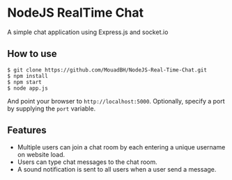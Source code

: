 # NodeJS RealTime Chat
A simple chat application using Express.js and socket.io
## How to use
```
$ git clone https://github.com/MouadBH/NodeJS-Real-Time-Chat.git
$ npm install
$ npm start
$ node app.js
```
And point your browser to `http://localhost:5000`. Optionally, specify
a port by supplying the `port` variable.
## Features
- Multiple users can join a chat room by each entering a unique username
on website load.
- Users can type chat messages to the chat room.
- A sound notification is sent to all users when a user send a message.
